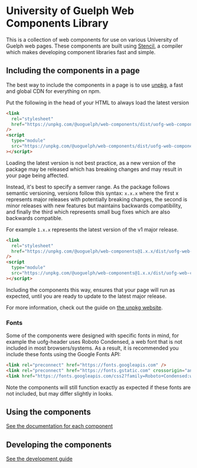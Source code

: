 # University of Guelph Web Components Library

This is a collection of web components for use on various University of Guelph web pages. These components are
built using [Stencil](https://stenciljs.com/), a compiler which makes developing component libraries fast and simple.

## Including the components in a page

The best way to include the components in a page is to use [unpkg](https://www.unpkg.com), a fast and global CDN for everything on npm.

Put the following in the head of your HTML to always load the latest version

```html
<link
  rel="stylesheet"
  href="https://unpkg.com/@uoguelph/web-components/dist/uofg-web-components/uofg-web-components.css"
/>
<script
  type="module"
  src="https://unpkg.com/@uoguelph/web-components/dist/uofg-web-components/uofg-web-components.esm.js"
></script>
```

Loading the latest version is not best practice, as a new version of the package may be released which has breaking changes and may result in your page being affected.

Instead, it's best to specify a semver range. As the package follows semantic versioning, versions follow this syntax:
`x.x.x` where the first x represents major releases with potentially breaking changes, the second is minor releases with new features but maintains backwards compatibility, and finally the third which represents small bug fixes which are also backwards compatible.

For example `1.x.x` represents the latest version of the v1 major release.

```html
<link
  rel="stylesheet"
  href="https://unpkg.com/@uoguelph/web-components@1.x.x/dist/uofg-web-components/uofg-web-components.css"
/>
<script
  type="module"
  src="https://unpkg.com/@uoguelph/web-components@1.x.x/dist/uofg-web-components/uofg-web-components.esm.js"
></script>
```

Including the components this way, ensures that your page will run as expected, until you are ready to update to the latest major release.

For more information, check out the guide on [the unpkg website](https://www.unpkg.com).

### Fonts

Some of the components were designed with specific fonts in mind, for example the uofg-header uses Roboto Condensed, a web font that is not included in most browsers/systems. As a result, it is recommended you include these fonts using the Google Fonts API:

```html
<link rel="preconnect" href="https://fonts.googleapis.com" />
<link rel="preconnect" href="https://fonts.gstatic.com" crossorigin="anonymous" />
<link href="https://fonts.googleapis.com/css2?family=Roboto+Condensed:wght@400;700&display=swap" rel="stylesheet" />
```

Note the components will still function exactly as expected if these fonts are not included, but may differ slightly in looks.

## Using the components

[See the documentation for each component](/docs/components)

## Developing the components

[See the development guide](/development-guide.md)
